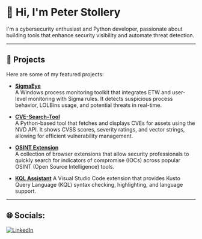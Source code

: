 # 👋 Hi, I'm Peter Stollery

I'm a cybersecurity enthusiast and Python developer, passionate about building tools that enhance security visibility and automate threat detection.

---

## 🔧 Projects

Here are some of my featured projects:

- **[SigmaEye](https://github.com/petstuk/SigmaEye)**  
  A Windows process monitoring toolkit that integrates ETW and user-level monitoring with Sigma rules. It detects suspicious process behavior, LOLBins usage, and potential threats in real-time.

- **[CVE-Search-Tool](https://github.com/petstuk/CVE-Search-Tool)**  
  A Python-based tool that fetches and displays CVEs for assets using the NVD API. It shows CVSS scores, severity ratings, and vector strings, allowing for efficient vulnerability management.

- **[OSINT Extension](https://github.com/petstuk/OSINTExtension)**  
  A collection of browser extensions that allow security professionals to quickly search for indicators of compromise (IOCs) across popular OSINT (Open Source Intelligence) tools.

- **[KQL Assistant](https://github.com/petstuk/kql-assistant)**
  A Visual Studio Code extension that provides Kusto Query Language (KQL) syntax checking, highlighting, and language support.

---

## 🌐 Socials:
[![LinkedIn](https://img.shields.io/badge/LinkedIn-%230077B5.svg?logo=linkedin&logoColor=white)](https://linkedin.com/in/peter-stollery) 
